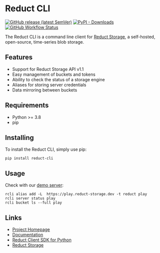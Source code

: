 # Reduct CLI

[![GitHub release (latest SemVer)](https://img.shields.io/github/v/release/reduct-storage/reduct-cli)](https://pypi.org/project/reduct-cli)
[![PyPI - Downloads](https://img.shields.io/pypi/dm/reduct-cli)](https://pypi.org/project/reduct-cli)
[![GitHub Workflow Status](https://img.shields.io/github/workflow/status/reduct-storage/reduct-cli/ci)](https://github.com/reduct-storage/reduct-cli/actions)

The Reduct CLI is a command line client for [Reduct Storage](https://reduct-storage.dev), a self-hosted, open-source,
time-series blob storage.

## Features

* Support for Reduct Storage API v1.1
* Easy management of buckets and tokens
* Ability to check the status of a storage engine
* Aliases for storing server credentials
* Data mirroring between buckets

## Requirements

* Python >= 3.8
* pip

## Installing

To install the Reduct CLI, simply use pip:

```
pip install reduct-cli
```

## Usage

Check with our [demo server](https://play.reduct-storage.dev):

```shell
rcli alias add -L  https://play.reduct-storage.dev -t reduct play
rcli server status play
rcli bucket ls --full play
```

## Links

* [Project Homepage](https://reduct-storage.dev)
* [Documentation](https://reduct-cli.readthedocs.io/)
* [Reduct Client SDK for Python](https://github.com/reduct-storage/reduct-py)
* [Reduct Storage](https://github.com/reduct-storage/reduct-storage)
